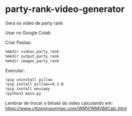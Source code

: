 # party-rank-video-generator
Gera os video de party rank

Usar no Google Colab

Criar Pastas:
```bash
%mkdir videos_party_rank
%mkdir output_party_rank
%mkdir images_party_rank
```

Executar:
```bash
!pip uninstall pillow
!pip install pillow==9.1.0
!pip install moviepy
!python3 main.py
```

Lembrar de trocar o bitrate do video calculando em:
https://www.citizeninsomniac.com/WMV/WMVBitCalc.html
